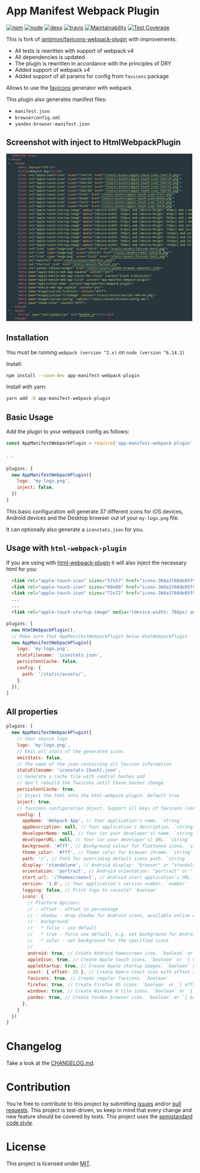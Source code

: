 App Manifest Webpack Plugin
========================================

[![npm][npm]][npm-url]
[![node][node]][node-url]
[![deps][deps]][deps-url]
[![travis][travis]][travis-url]
[![Maintainability](https://api.codeclimate.com/v1/badges/ea3844bff7db00d519de/maintainability)](https://codeclimate.com/github/romanlex/app-manifest-webpack-plugin/maintainability)
[![Test Coverage](https://api.codeclimate.com/v1/badges/ea3844bff7db00d519de/test_coverage)](https://codeclimate.com/github/romanlex/app-manifest-webpack-plugin/test_coverage)

[npm]: https://img.shields.io/npm/v/app-manifest-webpack-plugin.svg
[npm-url]: https://www.npmjs.com/package/app-manifest-webpack-plugin

[node]: https://img.shields.io/node/v/app-manifest-webpack-plugin.svg
[node-url]: https://nodejs.org

[travis]: https://travis-ci.org/gilbarbara/app-manifest-webpack-plugin.svg
[travis-url]: https://travis-ci.org/romanlex/app-manifest-webpack-plugin

[deps]: https://david-dm.org/romanlex/app-manifest-webpack-plugin.svg
[deps-url]: https://david-dm.org/romanlex/app-manifest-webpack-plugin

This is fork of [jantimon/favicons-webpack-plugin](https://github.com/jantimon/favicons-webpack-plugin) with improvements:

+ All tests is rewritten with support of webpack v4
+ All dependencies is updated
+ The plugin is rewritten in accordance with the principles of DRY
+ Added support of webpack v4
+ Added support of all params for config from `favicons` package

Allows to use the [favicons](https://github.com/haydenbleasel/favicons) generator with webpack.

This plugin also generates manifest files:

+ `manifest.json`
+ `browserconfig.xml`
+ `yandex-browser-manifest.json`

Screenshot with inject to HtmlWebpackPlugin
------------

![Screenshot](example/Screenshot_20180401_111647.png?raw=true "Screenshot")

Installation
------------

You must be running `webpack (version ^2.x)` on `node (version ^6.14.1)`

Install:

```bash
npm install --save-dev app-manifest-webpack-plugin
```

Install with yarn:

```bash
yarn add -D app-manifest-webpack-plugin
```

Basic Usage
-----------

Add the plugin to your webpack config as follows:

```javascript
const AppManifestWebpackPlugin = require('app-manifest-webpack-plugin')

...

plugins: [
  new AppManifestWebpackPlugin({
    logo: 'my-logo.png',
    inject: false,
  })
]
```

This basic configuration will generate 37 different icons for iOS devices, Android devices and the Desktop browser out of your `my-logo.png` file.

It can optionally also generate a `iconstats.json` for you.

Usage with `html-webpack-plugin`
-----------

If you are using with [html-webpack-plugin](https://github.com/ampedandwired/html-webpack-plugin) it will also inject the necessary html for you:

```html
  <link rel="apple-touch-icon" sizes="57x57" href="icons-366a3768de05f9e78c392fa62b8fbb80/apple-touch-icon-57x57.png">
  <link rel="apple-touch-icon" sizes="60x60" href="icons-366a3768de05f9e78c392fa62b8fbb80/apple-touch-icon-60x60.png">
  <link rel="apple-touch-icon" sizes="72x72" href="icons-366a3768de05f9e78c392fa62b8fbb80/apple-touch-icon-72x72.png">
  ...
  ...
  <link rel="apple-touch-startup-image" media="(device-width: 768px) and (device-height: 1024px) and (orientation: portrait) and (-webkit-device-pixel-ratio: 2)" href="icons-366a3768de05f9e78c392fa62b8fbb80/apple-touch-startup-image-1536x2008.png">
```

```javascript
plugins: [
  new HtmlWebpackPlugin(),
  // Make sure that AppManifestWebpackPlugin below HtmlWebpackPlugin
  new AppManifestWebpackPlugin({
    logo: 'my-logo.png',
    statsFilename: 'iconstats.json',
    persistentCache: false,
    config: {
      path: '/static/assets/',
    },
  }),
]
```

All properties
-----------

```javascript
plugins: [
  new AppManifestWebpackPlugin({
    // Your source logo
    logo: 'my-logo.png',
    // Emit all stats of the generated icons
    emitStats: false,
    // The name of the json containing all favicon information
    statsFilename: 'iconstats-[hash].json',
    // Generate a cache file with control hashes and
    // don't rebuild the favicons until those hashes change
    persistentCache: true,
    // Inject the html into the html-webpack-plugin. Default true
    inject: true,
    // favicons configuration object. Support all keys of favicons (see https://github.com/haydenbleasel/favicons)
    config: {
      appName: 'Webpack App', // Your application's name. `string`
      appDescription: null, // Your application's description. `string`
      developerName: null, // Your (or your developer's) name. `string`
      developerURL: null, // Your (or your developer's) URL. `string`
      background: '#fff', // Background colour for flattened icons. `string`
      theme_color: '#fff', // Theme color for browser chrome. `string`
      path: '/', // Path for overriding default icons path. `string`
      display: 'standalone', // Android display: "browser" or "standalone". `string`
      orientation: 'portrait', // Android orientation: "portrait" or "landscape". `string`
      start_url: '/?homescreen=1', // Android start application's URL. `string`
      version: '1.0', // Your application's version number. `number`
      logging: false, // Print logs to console? `boolean`
      icons: {
        // Platform Options:
        // - offset - offset in percentage
        // - shadow - drop shadow for Android icons, available online only
        // - background:
        //   * false - use default
        //   * true - force use default, e.g. set background for Android icons
        //   * color - set background for the specified icons
        //
        android: true, // Create Android homescreen icon. `boolean` or `{ offset, background, shadow }`
        appleIcon: true, // Create Apple touch icons. `boolean` or `{ offset, background }`
        appleStartup: true, // Create Apple startup images. `boolean` or `{ offset, background }`
        coast: { offset: 25 }, // Create Opera Coast icon with offset 25%. `boolean` or `{ offset, background }`
        favicons: true, // Create regular favicons. `boolean`
        firefox: true, // Create Firefox OS icons. `boolean` or `{ offset, background }`
        windows: true, // Create Windows 8 tile icons. `boolean` or `{ background }`
        yandex: true, // Create Yandex browser icon. `boolean` or `{ background }`
      },
    }
  })
]
```

# Changelog

Take a look at the  [CHANGELOG.md](https://github.com/romanlex/favicons-webpack-plugin/tree/master/CHANGELOG.md).


# Contribution

You're free to contribute to this project by submitting [issues](https://github.com/romanlex/favicons-webpack-plugin/issues) and/or [pull requests](https://github.com/romanlex/favicons-webpack-plugin/pulls). This project is test-driven, so keep in mind that every change and new feature should be covered by tests.
This project uses the [semistandard code style](https://github.com/Flet/semistandard).

# License

This project is licensed under [MIT](https://github.com/romanlex/favicons-webpack-plugin/blob/master/LICENSE).
